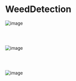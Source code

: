 # WeedDetection
 
![image](https://user-images.githubusercontent.com/61559275/217063972-32da1c49-e92b-4e75-af29-effd4f6c7a98.png)

<br><br>

![image](https://user-images.githubusercontent.com/61559275/217064106-ec82ee2c-8bd6-45d3-916a-78f09685928c.png)

<br><br>

![image](https://user-images.githubusercontent.com/61559275/217064266-5f01f7c4-0ba3-46ed-9413-bccdc90291b4.png)
